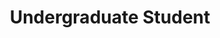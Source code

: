 ---
layout : person
name : Joseph Franc
categories : alumni
uniquename: jfranc
major: Computer Science 
title: Undergraduate Student 
level: undergrad
bio: "I am an undergraduate student at the University of Michigan that expects to graduate with a Bachelor in Computer Science & Engineering in 2018.  I develop software to analyze the digitized motion of Grapsus crabs."
---